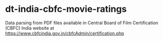 # dt-india-cbfc-movie-ratings
Data parsing from PDF files available in Central Board of Film Certification (CBFC) India website at https://www.cbfcindia.gov.in/cbfcAdmin/certification.php
